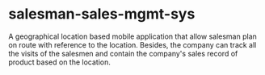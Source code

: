 # salesman-sales-mgmt-sys
A geographical location based mobile application that allow salesman plan on route with reference to the location. Besides, the company can track all the visits of the salesmen and contain the company's sales record of product based on the location.
